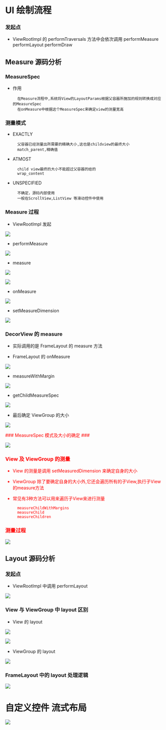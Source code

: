 # UI 绘制流程 #
### 发起点 ###
- ViewRootImpl 的 performTraversals 方法中会依次调用 performMeasure performLayout performDraw

## Measure 源码分析 ##

### MeasureSpec ###

- 作用

		在Measure流程中,系统将View的LayoutParams根据父容器所施加的规则转换成对应的MeasureSpec
		在onMeasure中根据这个MeasureSpec来确定view的测量宽高

### 测量模式 ###

- EXACTLY

		父容器已经测量出所需要的精确大小,这也是childview的最终大小
		match_parent,精确值

- ATMOST

		child view最终的大小不能超过父容器的给的
		wrap_content

- UNSPECIFIED
	
		不确定，源码内部使用
		一般在ScrollView,ListView 等滑动控件中使用

### Measure 过程 ###

- ViewRootImpl 发起

![](https://i.imgur.com/61dQhgK.png)

- performMeasure

![](https://i.imgur.com/nLxOnuE.png)

- measure

![](https://i.imgur.com/bkAFFyy.png)

![](https://i.imgur.com/PAWX69c.png)

- onMeasure

![](https://i.imgur.com/bdrhAev.png)

- setMeasureDimension

![](https://i.imgur.com/HGdURYm.png)

### DecorView 的 measure ###

- 实际调用的是 FrameLayout 的 measure 方法

- FrameLayout 的 onMeasure

![](https://i.imgur.com/hybo5uT.png)

- measureWithMargin

![](https://i.imgur.com/NLmft40.png)

- getChildMeasureSpec

![](https://i.imgur.com/qaINoKU.png)

- 最后确定 ViewGroup 的大小

![](https://i.imgur.com/e7JndNT.png)

<font color='red'>
### MeasureSpec 模式及大小的确定 ###

![](https://i.imgur.com/4XfOHgc.png)

### View 及 ViewGroup 的测量 ###
- View 的测量是调用 setMeasuredDimension 来确定自身的大小
- ViewGroup 除了要确定自身的大小外,它还会遍历所有的子View,执行子View的measure方法
- 常见有3种方法可以用来遍历子View来进行测量
		
		measureChildWithMargins
		measureChild
		measureChildren

### 测量过程 ###

![](https://i.imgur.com/FxhbfUC.png)

</font>

## Layout 源码分析 ##

### 发起点 ###

- ViewRootImpl 中调用 performLayout

![](https://i.imgur.com/ArKIuiz.png)

### View 与 ViewGroup 中 layout 区别 ###

- View 的 layout

![](https://i.imgur.com/L8P354F.png)

![](https://i.imgur.com/9ZI90r6.png)

- ViewGroup 的 layout

![](https://i.imgur.com/CAlUjnC.png)

### FrameLayout 中的 layout 处理逻辑 ###

![](https://i.imgur.com/eK9YT5R.png)

# 自定义控件 流式布局 #

![](https://i.imgur.com/8RgSvuC.png)

